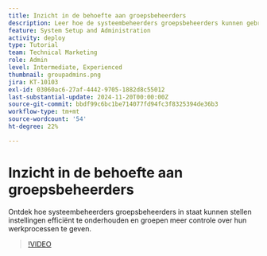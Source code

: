 ```yaml
---
title: Inzicht in de behoefte aan groepsbeheerders
description: Leer hoe de systeembeheerders groepsbeheerders kunnen gebruiken helpen  [!DNL Workfront]  montages handhaven terwijl het geven van groepen meer controle over hun werk.
feature: System Setup and Administration
activity: deploy
type: Tutorial
team: Technical Marketing
role: Admin
level: Intermediate, Experienced
thumbnail: groupadmins.png
jira: KT-10103
exl-id: 03060ac6-27af-4442-9705-1882d8c55012
last-substantial-update: 2024-11-20T00:00:00Z
source-git-commit: bbdf99c6bc1be714077fd94fc3f8325394de36b3
workflow-type: tm+mt
source-wordcount: '54'
ht-degree: 22%

---
```


# Inzicht in de behoefte aan groepsbeheerders

Ontdek hoe systeembeheerders groepsbeheerders in staat kunnen stellen instellingen efficiënt te onderhouden en groepen meer controle over hun werkprocessen te geven.

>[!VIDEO](https://video.tv.adobe.com/v/3439329/?quality=12&learn=on&enablevpops=1&captions=dut)


